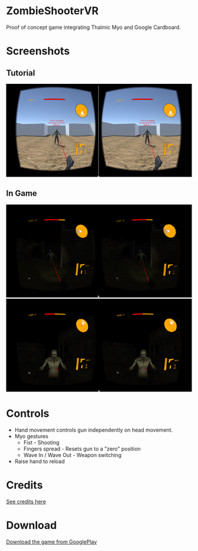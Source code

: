 # ZombieShooterVR #

Proof of concept game integrating Thalmic Myo and Google Cardboard.

# Screenshots #
## Tutorial ##
[![Tutorial](screenshots/TutorialScreenshot_small.png)](screenshots/TutorialScreenshot.png)
## In Game ##
[![In Game 1](screenshots/InGameScreenshot_small.png)](screenshots/InGameScreenshot.png)
[![In Game 2](screenshots/InGameScreenshot2_small.png)](screenshots/InGameScreenshot2.png)

# Controls #
* Hand movement controls gun independently on head movement.
* Myo gestures
    * Fist - Shooting
    * Fingers spread - Resets gun to a "zero" position
    * Wave In / Wave Out - Weapon switching
* Raise hand to reload

# Credits #
[See credits here](Credits.md)

# Download #
[Download the game from GooglePlay](https://play.google.com/store/apps/details?id=com.st3vev.games.zombieshooter)
